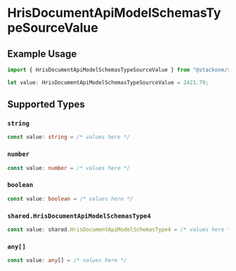 # HrisDocumentApiModelSchemasTypeSourceValue

## Example Usage

```typescript
import { HrisDocumentApiModelSchemasTypeSourceValue } from "@stackone/stackone-client-ts/sdk/models/shared";

let value: HrisDocumentApiModelSchemasTypeSourceValue = 2421.79;
```

## Supported Types

### `string`

```typescript
const value: string = /* values here */
```

### `number`

```typescript
const value: number = /* values here */
```

### `boolean`

```typescript
const value: boolean = /* values here */
```

### `shared.HrisDocumentApiModelSchemasType4`

```typescript
const value: shared.HrisDocumentApiModelSchemasType4 = /* values here */
```

### `any[]`

```typescript
const value: any[] = /* values here */
```

